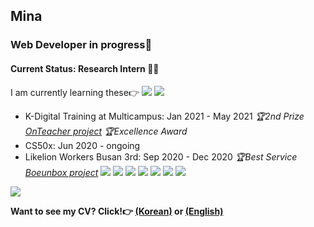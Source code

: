 ## Mina

### Web Developer in progress💪

#### Current Status: Research Intern 👩‍💻

I am currently learning these👉 <img src="https://img.shields.io/badge/Python-3776AB?style=for-the-badge&logo=python&logoColor=white" /> <img src="https://img.shields.io/badge/React-20232A?style=for-the-badge&logo=react&logoColor=61DAFB" />

- K-Digital Training at Multicampus: Jan 2021 - May 2021 *🏆2nd Prize <a href="https://github.com/phoenixOnteacher/onTeacher">OnTeacher project</a>* *🏆Excellence Award*
- CS50x: Jun 2020 - ongoing
- Likelion Workers Busan 3rd: Sep 2020 - Dec 2020 *🏆Best Service <a href="https://github.com/boeunbox/bbteam">Boeunbox project</a>*
<img src="https://img.shields.io/badge/Java-ED8B00?style=for-the-badge&logo=java&logoColor=white" /> <img src="https://img.shields.io/badge/Spring-6DB33F?style=for-the-badge&logo=spring&logoColor=white" /> <img src="https://img.shields.io/badge/HTML5-E34F26?style=for-the-badge&logo=html5&logoColor=white" /> <img src="https://img.shields.io/badge/CSS3-1572B6?style=for-the-badge&logo=css3&logoColor=white" /> <img src="https://img.shields.io/badge/JavaScript-F7DF1E?style=for-the-badge&logo=javascript&logoColor=black" /> <img src="https://img.shields.io/badge/jQuery-0769AD?style=for-the-badge&logo=jquery&logoColor=white" /> <img src="https://img.shields.io/badge/Oracle-F80000?style=for-the-badge&logo=oracle&logoColor=white" />

<img src="https://github-readme-stats.vercel.app/api?username=minami-cs&theme=dracula&show_icons=true&hide=stars,issues" />

<b>Want to see my CV? Click!👉 <a href="https://www.notion.so/Minah-Jung-Front-end-Developer-4eef10fd63074d3ea646b01b00c7f81c">(Korean)</a> or <a href="https://www.linkedin.com/in/minah-jung-62b631154/">(English)</a><b>
